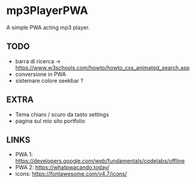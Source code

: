 # mp3PlayerPWA
A simple PWA acting mp3 player. 


## TODO
+ barra di ricerca -> https://www.w3schools.com/howto/howto_css_animated_search.asp
+ conversione in PWA
+ sistemare colore seekbar ?


## EXTRA
+ Tema chiaro / scuro da tasto settings
+ pagina sul mio sito portfolio


## LINKS
+ PWA 1: https://developers.google.com/web/fundamentals/codelabs/offline
+ PWA 2: https://whatpwacando.today/
+ icons: https://fontawesome.com/v4.7/icons/
